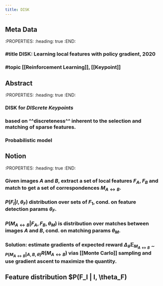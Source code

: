 ```yaml
---
title: DISK
---
```


## Meta Data
:PROPERTIES:
:heading: true
:END:
### #title DISK: Learning local features with policy gradient, 2020
### #topic [[Reinforcement Learning]], [[Keypoint]]
## Abstract
:PROPERTIES:
:heading: true
:END:
### DISK for _DIScrete Keypoints_
### based on ^^discreteness^^ inherent to the selection and matching of sparse features.
### Probabilistic model
## Notion
:PROPERTIES:
:heading: true
:END:
### Given images $A$ and $B$, extract a set of local features $F_A$, $F_B$ and match to get a set of correspondences $M_{A\leftrightarrow B}$.
### $P(F_I|I,\theta_F)$ distribution over sets of $F_1$, cond. on feature detection params $\theta_F$.
### $P(M_{A\leftrightarrow B}|F_A,F_B,\theta_M)$ is distribution over matches between images $A$ and $B$, cond. on matching params $\theta_M$.
### Solution: estimate gradients of expected reward $\Delta_{\theta} \mathbb{E}_{M_{A\leftrightarrow B}\sim P(M_{A\leftrightarrow B}|A,B,\theta)}R(M_{A\leftrightarrow B})$ vias [[Monte Carlo]] sampling and use gradient ascent to maximize the quantity.
## Feature distribution $P(F_I | I, \theta_F)
###
